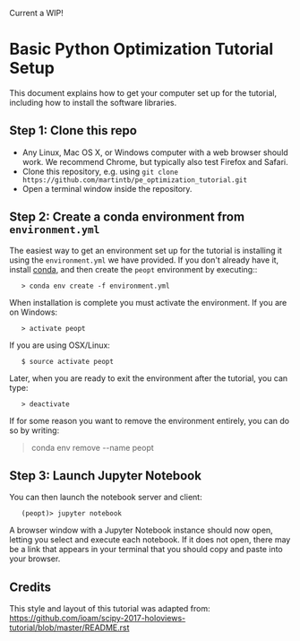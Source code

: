 Current a WIP!


Basic Python Optimization Tutorial Setup
========================================
This document explains how to get your computer set up for the
tutorial, including how to install the software libraries.


Step 1: Clone this repo
-----------------------

- Any Linux, Mac OS X, or Windows computer with a web browser should work.  We recommend Chrome, but typically also test Firefox and Safari.
- Clone this repository, e.g. using ```git clone https://github.com/martintb/pe_optimization_tutorial.git```
- Open a terminal window inside the repository.


Step 2: Create a conda environment from ``environment.yml``
-----------------------------------------------------------

The easiest way to get an environment set up for the tutorial is
installing it using the ``environment.yml`` we have provided. If you
don't already have it, install [conda](https://www.continuum.io/downloads),
and then create the ``peopt`` environment by executing::
```
   > conda env create -f environment.yml
```
When installation is complete you must activate the environment. If you
are on Windows:
```
   > activate peopt
```
If you are using OSX/Linux:
```
   $ source activate peopt
```

Later, when you are ready to exit the environment after the tutorial, you can type:
```
   > deactivate
```
If for some reason you want to remove the environment entirely, you can do so by writing:

   > conda env remove --name peopt


Step 3: Launch Jupyter Notebook
-------------------------------

You can then launch the notebook server and client:
```
   (peopt)> jupyter notebook 
```
A browser window with a Jupyter Notebook instance should now open, letting
you select and execute each notebook. If it does not open, there may be a link
that appears in your terminal that you should copy and paste into your browser.

Credits
-------
This style and layout of this tutorial was adapted from:
https://github.com/ioam/scipy-2017-holoviews-tutorial/blob/master/README.rst

